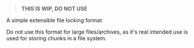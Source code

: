 > **THIS IS WIP, DO NOT USE**

A simple extensible file locking format

Do not use this format for large files/archives,
as it's real intended use is used for storing chunks in
a file system.
